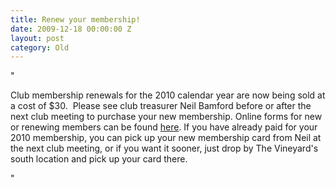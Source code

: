 ```yaml
---
title: Renew your membership!
date: 2009-12-18 00:00:00 Z
layout: post
category: Old
---
```


"<p>Club membership renewals for the 2010 calendar year are now being sold at a cost of $30.&#160; Please see club treasurer Neil Bamford before or after the next club meeting to purchase your new membership. Online forms for new or renewing members can be found <a href="/LinkClick.aspx?fileticket=qZ2%2b%2fn9WeLo%3d&amp;tabid=171" target="_blank">here</a>. If you have already paid for your 2010 membership&#44; you can pick up your new membership card from Neil at the next club meeting&#44; or if you want it sooner&#44; just drop by The Vineyard's south location and pick up your card there.</p>"

